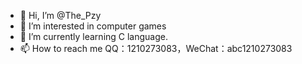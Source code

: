 - 👋 Hi, I’m @The_Pzy
- 👀 I’m interested in computer games
- 🌱 I’m currently learning C language.
- 📫 How to reach me QQ：1210273083，WeChat：abc1210273083

<!---
Star-Pzy/Star-Pzy is a ✨ special ✨ repository because its `README.md` (this file) appears on your GitHub profile.
You can click the Preview link to take a look at your changes.
--->

